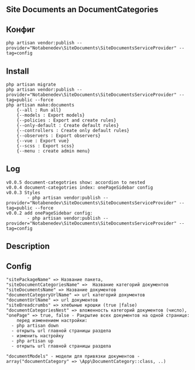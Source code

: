 ## Site Documents an DocumentCategories

## Конфиг
    php artisan vendor:publish --provider="Notabenedev\SiteDocuments\SiteDocumentsServiceProvider" --tag=config

## Install
    php artisan migrate
    php artisan vendor:publish --provider="Notabenedev\SiteDocuments\SiteDocumentsServiceProvider" --tag=public --force
    php artisan make:documents
        {--all : Run all}
        {--models : Export models}
        {--policies : Export and create rules}
        {--only-default : Create default rules}
        {--controllers : Create only default rules}
        {--observers : Export observers}
        {--vue : Export vue}
        {--scss : Export scss}
        {--menu : create admin menu}

## Log
    v0.0.5 document-categotries show: accordion to nested
    v0.0.4 document-categotries index: onePageSidebar config
    v0.0.3 Styles
            - php artisan vendor:publish --provider="Notabenedev\SiteDocuments\SiteDocumentsServiceProvider" --tag=public --force
    v0.0.2 add onePageSidebar config:
            - php artisan vendor:publish --provider="Notabenedev\SiteDocuments\SiteDocumentsServiceProvider" --tag=config
## Description
    

## Config
     
    "sitePackageName" => Название пакета,
    "siteDocumentCategoriesName" =>  Название категорий документов
    "siteDocumentsName" => Название документов
    "documentCategoryUrlName" => url категорий документов
    "documentUrlName" => url документов
    "siteBreadcrumbs" => хлебыные крошки (true |false)
    "documentCategoriesNest" => вложенность категорий документов (число),
    "onePage" => true, false - Ракрытие всех документов на одной странице:
        перед изменением настройки:
      - php artisan down
      - открыть url главной страницы раздела
      - изменить настройку
      - php artisan up
      - открыть url главной страницы раздела
    
    "documentModels" - модели для привязки документов - array("documentCategory" => \App\DocumentCategory::class, ..)
   
